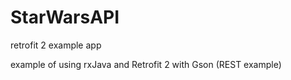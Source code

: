 # StarWarsAPI
retrofit 2 example app

example of using rxJava and Retrofit 2 with Gson (REST example)

